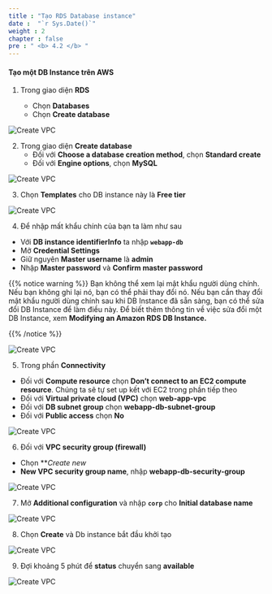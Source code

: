```yaml
---
title : "Tạo RDS Database instance"
date :  "`r Sys.Date()`" 
weight : 2
chapter : false
pre : " <b> 4.2 </b> "
---
```


#### Tạo một DB Instance trên AWS

1. Trong giao diện **RDS**

   - Chọn **Databases**
   - Chọn **Create database**

![Create VPC](/images/4/db-instance/001.png?featherlight=false&width=90pc)

2. Trong giao diện **Create database**
   - Đối với **Choose a database creation method**, chọn **Standard create**
   - Đối với **Engine options**, chọn **MySQL**

![Create VPC](/images/4/db-instance/002.png?featherlight=false&width=90pc)

3. Chọn **Templates** cho DB instance này là **Free tier**

![Create VPC](/images/4/db-instance/003.png?featherlight=false&width=90pc)

4. Để nhập mất khẩu chính của bạn ta làm như sau
  - Với **DB instance identifierInfo** ta nhập **```webapp-db```**
  - Mở **Credential Settings**
  - Giữ nguyên **Master username** là **admin**
  - Nhập **Master password** và **Confirm master password**

{{% notice warning %}}
Bạn không thể xem lại mật khẩu người dùng chính. Nếu bạn không ghi lại nó, bạn có thể phải thay đổi nó. Nếu bạn cần thay đổi mật khẩu người dùng chính sau khi DB Instance đã sẵn sàng, bạn có thể sửa đổi DB Instance để làm điều này. Để biết thêm thông tin về việc sửa đổi một DB Instance, xem **Modifying an Amazon RDS DB Instance.**


{{% /notice %}}

![Create VPC](/images/4/db-instance/004.png?featherlight=false&width=90pc)

5. Trong phần **Connectivity** 
   
- Đối với **Compute resource** chọn **Don’t connect to an EC2 compute resource**. Chúng ta sẽ tự set up kết với EC2 trong phần tiếp theo
- Đối với **Virtual private cloud (VPC)** chọn **web-app-vpc**
- Đối với **DB subnet group** chọn **webapp-db-subnet-group**
- Đối với **Public access** chọn **No**

![Create VPC](/images/4/db-instance/005.png?featherlight=false&width=90pc)

6. Đối với **VPC security group (firewall)**

 - Chọn ***Create new*
 - **New VPC security group name**, nhập **webapp-db-security-group**

![Create VPC](/images/4/db-instance/006.png?featherlight=false&width=90pc)

7. Mở **Additional configuration** và nhập **```corp```** cho **Initial database name**

![Create VPC](/images/4/db-instance/007.png?featherlight=false&width=90pc)

8. Chọn **Create** và Db instance bắt đầu khởi tạo 

![Create VPC](/images/4/db-instance/008.png?featherlight=false&width=90pc)

9. Đợi khoảng 5 phút để **status** chuyển sang **available**

![Create VPC](/images/4/db-instance/009.png?featherlight=false&width=90pc)
